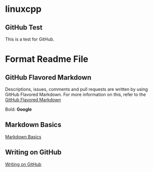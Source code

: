 # linuxcpp

## GitHub Test
This is a test for GitHub.

# Format Readme File
## GitHub Flavored Markdown
Descriptions, issues, comments and pull requests are written by using GitHub Flavored Markdown. For more information on this, refer to the [GitHub Flavored Markdown](https://help.github.com/articles/github-flavored-markdown/)

Bold: **Google**

## Markdown Basics
[Markdown Basics](https://help.github.com/articles/markdown-basics/)

## Writing on GitHub
[Writing on GitHub](https://help.github.com/articles/writing-on-github/)
